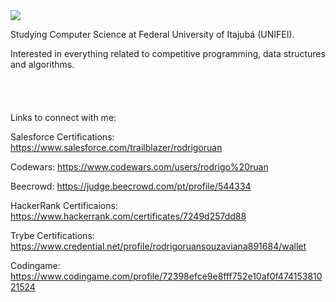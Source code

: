 <img src="https://www.codewars.com/users/rodrigo%20ruan/badges/large" href="https://www.codewars.com/users/rodrigo%20ruan" target="_blank" />

Studying Computer Science at Federal University of Itajubá (UNIFEI).

Interested in everything related to competitive programming, data structures and algorithms.
<br>
<br>
<br>
<br>
<br>
Links to connect with me:

Salesforce Certifications: https://www.salesforce.com/trailblazer/rodrigoruan

Codewars: https://www.codewars.com/users/rodrigo%20ruan

Beecrowd: https://judge.beecrowd.com/pt/profile/544334

HackerRank Certificaions: https://www.hackerrank.com/certificates/7249d257dd88

Trybe Certifications: https://www.credential.net/profile/rodrigoruansouzaviana891684/wallet

Codingame: https://www.codingame.com/profile/72398efce9e8fff752e10af0f47415381021524
